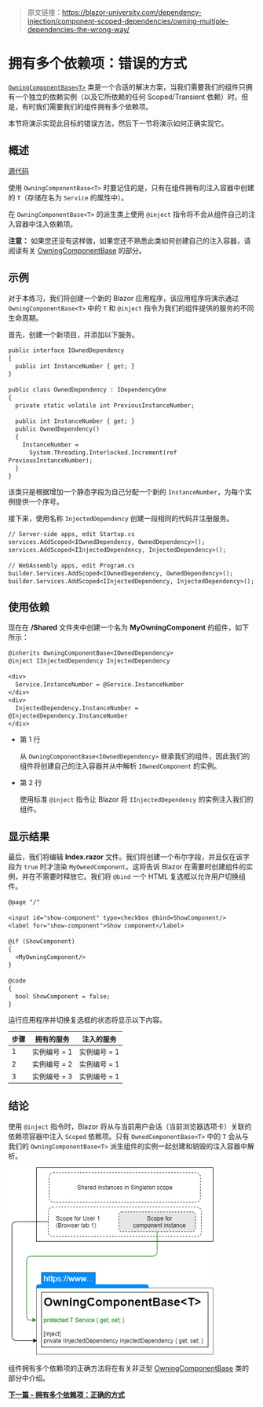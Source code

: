 > 原文链接：https://blazor-university.com/dependency-injection/component-scoped-dependencies/owning-multiple-dependencies-the-wrong-way/

# 拥有多个依赖项：错误的方式
[`OwningComponentBase<T>`](https://feiyun0112.github.io/blazor-university.zh-cn/dependency-injection/component-scoped-dependencies/owningcomponentbase-generic/) 类是一个合适的解决方案，当我们需要我们的组件只拥有一个独立的依赖实例（以及它所依赖的任何 Scoped/Transient 依赖）时。但是，有时我们需要我们的组件拥有多个依赖项。

本节将演示实现此目标的错误方法，然后下一节将演示如何正确实现它。

## 概述
[源代码](https://github.com/mrpmorris/blazor-university/tree/master/src/DependencyInjection/OwningMultipleDependenciesTheWrongWay)

使用 `OwningComponentBase<T>` 时要记住的是，只有在组件拥有的注入容器中创建的 `T`（存储在名为 `Service` 的属性中）。

在 `OwningComponentBase<T>` 的派生类上使用 `@inject` 指令将不会从组件自己的注入容器中注入依赖项。

**注意：** 如果您还没有这样做，如果您还不熟悉此类如何创建自己的注入容器，请阅读有关 [OwningComponentBase<T>](https://feiyun0112.github.io/blazor-university.zh-cn/dependency-injection/component-scoped-dependencies/owningcomponentbase-generic/) 的部分。

## 示例
对于本练习，我们将创建一个新的 Blazor 应用程序，该应用程序将演示通过 `OwningComponentBase<T>` 中的 `T` 和 `@inject` 指令为我们的组件提供的服务的不同生命周期。

首先，创建一个新项目，并添加以下服务。

```
public interface IOwnedDependency
{
  public int InstanceNumber { get; }
}

public class OwnedDependency : IDependencyOne
{
  private static volatile int PreviousInstanceNumber;

  public int InstanceNumber { get; }
  public OwnedDependency()
  {
    InstanceNumber =
      System.Threading.Interlocked.Increment(ref PreviousInstanceNumber);
  }
}
```

该类只是根据增加一个静态字段为自己分配一个新的 `InstanceNumber`，为每个实例提供一个序号。

接下来，使用名称 `InjectedDependency` 创建一段相同的代码并注册服务。

```
// Server-side apps, edit Startup.cs
services.AddScoped<IOwnedDependency, OwnedDependency>();
services.AddScoped<IInjectedDependency, InjectedDependency>();

// WebAssembly apps, edit Program.cs
builder.Services.AddScoped<IOwnedDependency, OwnedDependency>();
builder.Services.AddScoped<IInjectedDependency, InjectedDependency>();
```

## 使用依赖
现在在 **/Shared** 文件夹中创建一个名为 **MyOwningComponent** 的组件，如下所示：

```
@inherits OwningComponentBase<IOwnedDependency>
@inject IInjectedDependency InjectedDependency

<div>
  Service.InstanceNumber = @Service.InstanceNumber
</div>
<div>
  InjectedDependency.InstanceNumber = @InjectedDependency.InstanceNumber
</div>
```

- 第 1 行

  从 `OwningComponentBase<IOwnedDependency>` 继承我们的组件，因此我们的组件将创建自己的注入容器并从中解析 `IOwnedComponent` 的实例。

- 第 2 行

  使用标准 `@inject` 指令让 Blazor 将 `IInjectedDependency` 的实例注入我们的组件。

## 显示结果
最后，我们将编辑 **Index.razor** 文件。我们将创建一个布尔字段，并且仅在该字段为 `true` 时才渲染 `MyOwnedComponent`。这将告诉 Blazor 在需要时创建组件的实例，并在不需要时释放它。我们将 `@bind` 一个 HTML 复选框以允许用户切换组件。

```
@page "/"

<input id="show-component" type=checkbox @bind=ShowComponent/>
<label for="show-component">Show component</label>

@if (ShowComponent)
{
  <MyOwningComponent/>
}

@code
{
  bool ShowComponent = false;
}
```

运行应用程序并切换复选框的状态将显示以下内容。

步骤 |  拥有的服务 | 注入的服务
--- | --- | ----
1   | 实例编号 = 1  | 实例编号 = 1
2  |  实例编号 = 2  | 实例编号 = 1
3 | 实例编号 = 3  | 实例编号 = 1

## 结论
使用 `@inject` 指令时，Blazor 将从与当前用户会话（当前浏览器选项卡）关联的依赖项容器中注入 `Scoped` 依赖项。只有 `OwnedComponentBase<T>` 中的 `T` 会从与我们的 `OwningComponentBase<T>` 派生组件的实例一起创建和销毁的注入容器中解析。

![](OwningMultipleDependenciesTheWrongWay.jpg)

组件拥有多个依赖项的正确方法将在有关非泛型 [OwningComponentBase](https://feiyun0112.github.io/blazor-university.zh-cn/dependency-injection/component-scoped-dependencies/owning-multiple-dependencies-the-right-way/) 类的部分中介绍。

**[下一篇 - 拥有多个依赖项：正确的方式](https://feiyun0112.github.io/blazor-university.zh-cn/dependency-injection/component-scoped-dependencies/owning-multiple-dependencies-the-right-way/)**